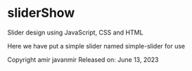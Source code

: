 # sliderShow
Slider design using JavaScript, CSS and HTML

Here we have put a simple slider named simple-slider for use

Copyright amir javanmir
Released on: June 13, 2023
